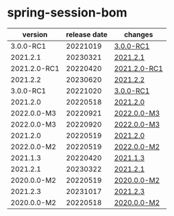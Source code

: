 # spring-session-bom	


|version|release date|changes|
|---|---|---|
|3.0.0-RC1|20221019|[3.0.0-RC1](./3.0.0-RC1-20221019.md)|
|2021.2.1|20230321|[2021.2.1](./2021.2.1-20230321.md)|
|2021.2.0-RC1|20220420|[2021.2.0-RC1](./2021.2.0-RC1-20220420.md)|
|2021.2.2|20230620|[2021.2.2](./2021.2.2-20230620.md)|
|3.0.0-RC1|20221020|[3.0.0-RC1](./3.0.0-RC1-20221020.md)|
|2021.2.0|20220518|[2021.2.0](./2021.2.0-20220518.md)|
|2022.0.0-M3|20220921|[2022.0.0-M3](./2022.0.0-M3-20220921.md)|
|2022.0.0-M3|20220920|[2022.0.0-M3](./2022.0.0-M3-20220920.md)|
|2021.2.0|20220519|[2021.2.0](./2021.2.0-20220519.md)|
|2022.0.0-M2|20220519|[2022.0.0-M2](./2022.0.0-M2-20220519.md)|
|2021.1.3|20220420|[2021.1.3](./2021.1.3-20220420.md)|
|2021.2.1|20230322|[2021.2.1](./2021.2.1-20230322.md)|
|2020.0.0-M2|20220519|[2020.0.0-M2](./2020.0.0-M2-20220519.md)|
|2021.2.3|20231017|[2021.2.3](./2021.2.3-20231017.md)|
|2020.0.0-M2|20220518|[2020.0.0-M2](./2020.0.0-M2-20220518.md)|
